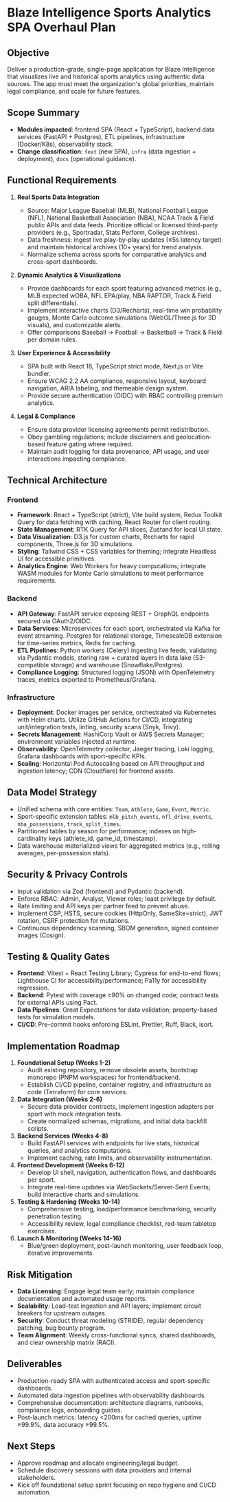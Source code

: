 # Blaze Intelligence Sports Analytics SPA Overhaul Plan

## Objective
Deliver a production-grade, single-page application for Blaze Intelligence that visualizes live and historical sports analytics using authentic data sources. The app must meet the organization's global priorities, maintain legal compliance, and scale for future features.

## Scope Summary
- **Modules impacted**: frontend SPA (React + TypeScript), backend data services (FastAPI + Postgres), ETL pipelines, infrastructure (Docker/K8s), observability stack.
- **Change classification**: `feat` (new SPA), `infra` (data ingestion + deployment), `docs` (operational guidance).

## Functional Requirements
1. **Real Sports Data Integration**
   - Source: Major League Baseball (MLB), National Football League (NFL), National Basketball Association (NBA), NCAA Track & Field public APIs and data feeds. Prioritize official or licensed third-party providers (e.g., Sportradar, Stats Perform, College archives).
   - Data freshness: ingest live play-by-play updates (≤5s latency target) and maintain historical archives (10+ years) for trend analysis.
   - Normalize schema across sports for comparative analytics and cross-sport dashboards.

2. **Dynamic Analytics & Visualizations**
   - Provide dashboards for each sport featuring advanced metrics (e.g., MLB expected wOBA, NFL EPA/play, NBA RAPTOR, Track & Field split differentials).
   - Implement interactive charts (D3/Recharts), real-time win probability gauges, Monte Carlo outcome simulations (WebGL/Three.js for 3D visuals), and customizable alerts.
   - Offer comparisons Baseball → Football → Basketball → Track & Field per domain rules.

3. **User Experience & Accessibility**
   - SPA built with React 18, TypeScript strict mode, Next.js or Vite bundler.
   - Ensure WCAG 2.2 AA compliance, responsive layout, keyboard navigation, ARIA labeling, and themeable design system.
   - Provide secure authentication (OIDC) with RBAC controlling premium analytics.

4. **Legal & Compliance**
   - Ensure data provider licensing agreements permit redistribution.
   - Obey gambling regulations; include disclaimers and geolocation-based feature gating where required.
   - Maintain audit logging for data provenance, API usage, and user interactions impacting compliance.

## Technical Architecture
### Frontend
- **Framework**: React + TypeScript (strict), Vite build system, Redux Toolkit Query for data fetching with caching, React Router for client routing.
- **State Management**: RTK Query for API slices, Zustand for local UI state.
- **Data Visualization**: D3.js for custom charts, Recharts for rapid components, Three.js for 3D simulations.
- **Styling**: Tailwind CSS + CSS variables for theming; integrate Headless UI for accessible primitives.
- **Analytics Engine**: Web Workers for heavy computations; integrate WASM modules for Monte Carlo simulations to meet performance requirements.

### Backend
- **API Gateway**: FastAPI service exposing REST + GraphQL endpoints secured via OAuth2/OIDC.
- **Data Services**: Microservices for each sport, orchestrated via Kafka for event streaming. Postgres for relational storage, TimescaleDB extension for time-series metrics, Redis for caching.
- **ETL Pipelines**: Python workers (Celery) ingesting live feeds, validating via Pydantic models, storing raw + curated layers in data lake (S3-compatible storage) and warehouse (Snowflake/Postgres).
- **Compliance Logging**: Structured logging (JSON) with OpenTelemetry traces, metrics exported to Prometheus/Grafana.

### Infrastructure
- **Deployment**: Docker images per service, orchestrated via Kubernetes with Helm charts. Utilize GitHub Actions for CI/CD, integrating unit/integration tests, linting, security scans (Snyk, Trivy).
- **Secrets Management**: HashiCorp Vault or AWS Secrets Manager; environment variables injected at runtime.
- **Observability**: OpenTelemetry collector, Jaeger tracing, Loki logging, Grafana dashboards with sport-specific KPIs.
- **Scaling**: Horizontal Pod Autoscaling based on API throughput and ingestion latency; CDN (Cloudflare) for frontend assets.

## Data Model Strategy
- Unified schema with core entities: `Team`, `Athlete`, `Game`, `Event`, `Metric`.
- Sport-specific extension tables: `mlb_pitch_events`, `nfl_drive_events`, `nba_possessions`, `track_split_times`.
- Partitioned tables by season for performance; indexes on high-cardinality keys (athlete_id, game_id, timestamp).
- Data warehouse materialized views for aggregated metrics (e.g., rolling averages, per-possession stats).

## Security & Privacy Controls
- Input validation via Zod (frontend) and Pydantic (backend).
- Enforce RBAC: Admin, Analyst, Viewer roles; least privilege by default.
- Rate limiting and API keys per partner feed to prevent abuse.
- Implement CSP, HSTS, secure cookies (HttpOnly, SameSite=strict), JWT rotation, CSRF protection for mutations.
- Continuous dependency scanning, SBOM generation, signed container images (Cosign).

## Testing & Quality Gates
- **Frontend**: Vitest + React Testing Library; Cypress for end-to-end flows; Lighthouse CI for accessibility/performance; Pa11y for accessibility regression.
- **Backend**: Pytest with coverage ≥90% on changed code; contract tests for external APIs using Pact.
- **Data Pipelines**: Great Expectations for data validation; property-based tests for simulation models.
- **CI/CD**: Pre-commit hooks enforcing ESLint, Prettier, Ruff, Black, isort.

## Implementation Roadmap
1. **Foundational Setup (Weeks 1-2)**
   - Audit existing repository, remove obsolete assets, bootstrap monorepo (PNPM workspaces) for frontend/backend.
   - Establish CI/CD pipeline, container registry, and infrastructure as code (Terraform) for core services.
2. **Data Integration (Weeks 2-6)**
   - Secure data provider contracts, implement ingestion adapters per sport with mock integration tests.
   - Create normalized schemas, migrations, and initial data backfill scripts.
3. **Backend Services (Weeks 4-8)**
   - Build FastAPI services with endpoints for live stats, historical queries, and analytics computations.
   - Implement caching, rate limits, and observability instrumentation.
4. **Frontend Development (Weeks 6-12)**
   - Develop UI shell, navigation, authentication flows, and dashboards per sport.
   - Integrate real-time updates via WebSockets/Server-Sent Events; build interactive charts and simulations.
5. **Testing & Hardening (Weeks 10-14)**
   - Comprehensive testing, load/performance benchmarking, security penetration testing.
   - Accessibility review, legal compliance checklist, red-team tabletop exercises.
6. **Launch & Monitoring (Weeks 14-16)**
   - Blue/green deployment, post-launch monitoring, user feedback loop, iterative improvements.

## Risk Mitigation
- **Data Licensing**: Engage legal team early; maintain compliance documentation and automated usage reports.
- **Scalability**: Load-test ingestion and API layers; implement circuit breakers for upstream outages.
- **Security**: Conduct threat modeling (STRIDE), regular dependency patching, bug bounty program.
- **Team Alignment**: Weekly cross-functional syncs, shared dashboards, and clear ownership matrix (RACI).

## Deliverables
- Production-ready SPA with authenticated access and sport-specific dashboards.
- Automated data ingestion pipelines with observability dashboards.
- Comprehensive documentation: architecture diagrams, runbooks, compliance logs, onboarding guides.
- Post-launch metrics: latency <200ms for cached queries, uptime ≥99.9%, data accuracy ≥99.5%.

## Next Steps
- Approve roadmap and allocate engineering/legal budget.
- Schedule discovery sessions with data providers and internal stakeholders.
- Kick off foundational setup sprint focusing on repo hygiene and CI/CD automation.

